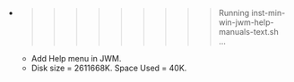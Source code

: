 * >>>>>>>>> Running inst-min-win-jwm-help-manuals-text.sh ...
  * Add Help menu in JWM.
  * Disk size = 2611668K. Space Used = 40K.
